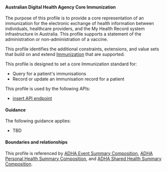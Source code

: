 #### Australian Digital Health Agency Core Immunization
The purpose of this profile is to provide a core representation of an immunization for the electronic exchange of health information between individuals, healthcare providers, and the My Health Record system infrastructure in Australia. This profile supports a statement of the administration or non-administration of a vaccine.

This profile identifies the additional constraints, extensions, and value sets that build on and extend [Immunization](http://hl7.org/fhir/R4/immunization.html) that are supported. 

This profile is designed to set a core Immunization standard for:
* Query for a patient's immunisations
* Record or update an immunisation record for a patient

This profile is used by the following APIs:
* [insert API endpoint](StructureDefinition-TBD-1.html)

#### Guidance
The following guidance applies:
* TBD

#### Boundaries and relationships
This profile is referenced by 
[ADHA Event Summary Composition](StructureDefinition-dh-composition-phs-1.html),
[ADHA Personal Health Summary Composition](StructureDefinition-dh-composition-phs-1.html), and
[ADHA Shared Health Summary Composition](StructureDefinition-dh-composition-shs-1.html).